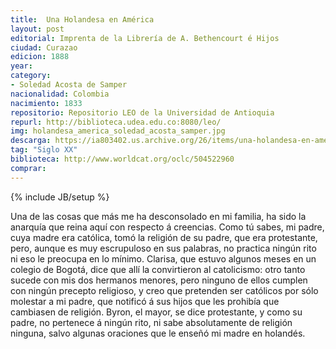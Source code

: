 ```yaml
---
title:  Una Holandesa en América 
layout: post
editorial: Imprenta de la Librería de A. Bethencourt é Hijos
ciudad: Curazao
edicion: 1888
year: 
category:
- Soledad Acosta de Samper
nacionalidad: Colombia
nacimiento: 1833
repositorio: Repositorio LEO de la Universidad de Antioquia
repurl: http://biblioteca.udea.edu.co:8080/leo/
img: holandesa_america_soledad_acosta_samper.jpg
descarga: https://ia803402.us.archive.org/26/items/una-holandesa-en-america-soledad-acosta-samper/Una%20holandesa%20en%20America%20-%20Soledad%20Acosta%20Samper.pdf
tag: "Siglo XX"
biblioteca: http://www.worldcat.org/oclc/504522960
comprar: 
---
```

{% include JB/setup %}

Una de las cosas que más me ha desconsolado en mi familia, ha sido la anarquía que reina aquí con respecto á creencias. Como tú sabes, mi padre, cuya madre era católica, tomó la religión de su padre, que era protestante, pero, aunque es muy escrupuloso en sus palabras, no practica ningún rito ni eso le preocupa en lo mínimo. Clarisa, que estuvo algunos meses en un colegio de Bogotá, dice que allí la convirtieron al catolicismo: otro tanto sucede con mis dos hermanos menores, pero ninguno de ellos cumplen con ningún precepto religioso, y creo que pretenden ser católicos por sólo molestar a mi padre, que notificó á sus hijos que les prohibía que cambiasen de religión. Byron, el mayor, se dice protestante, y como su padre, no pertenece á ningún rito, ni sabe absolutamente de religión ninguna, salvo algunas oraciones que le enseñó mi madre en holandés.

